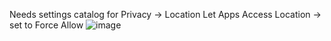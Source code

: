 Needs settings catalog for Privacy -> Location
Let Apps Access Location -> set to Force Allow 
![image](https://github.com/GlebGreenspan/Intune-/assets/163175529/b692dcfd-e9b1-4126-b6c3-3104e871472e)
